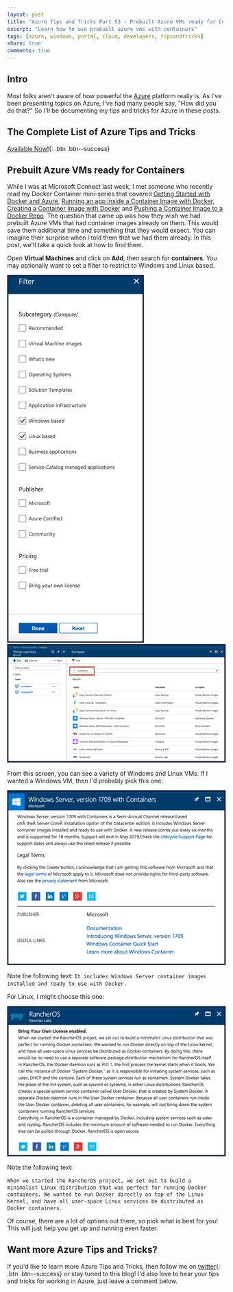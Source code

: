 ```yaml
---
layout: post
title: "Azure Tips and Tricks Part 53 - Prebuilt Azure VMs ready for Containers"
excerpt: "Learn how to use prebuilt azure vms with containers"
tags: [azure, windows, portal, cloud, developers, tipsandtricks]
share: true
comments: true
---
```


## Intro

Most folks aren't aware of how powerful the [Azure](http://www.azure.com) platform really is. As I've been presenting topics on Azure, I've had many people say, "How did you do that?" So I'll be documenting my tips and tricks for Azure in these posts.

## The Complete List of Azure Tips and Tricks

[Available Now!](https://michaelcrump.net/azure-tips-and-tricks-complete-list/){: .btn .btn--success} 

## Prebuilt Azure VMs ready for Containers

While I was at Microsoft Connect last week, I met someone who recently read my Docker Container mini-series that covered [Getting Started with Docker and Azure](http://www.michaelcrump.net/azure-tips-and-tricks45/), [Running an app inside a Container Image with Docker](http://www.michaelcrump.net/azure-tips-and-tricks46/), [Creating a Container Image with Docker](http://www.michaelcrump.net/azure-tips-and-tricks47/) and [Pushing a Container Image to a Docker Repo](http://www.michaelcrump.net/azure-tips-and-tricks48/). The question that came up was how they wish we had prebuilt Azure VMs that had container images already on them. This would save them additional time and something that they would expect. You can imagine their surprise when I told them that we had them already. In this post, we'll take a quick look at how to find them. 

Open **Virtual Machines** and click on **Add**, then search for **containers**. You may optionally want to set a filter to restrict to Windows and Linux based. 

<img style="border:3px solid #021a40" src="/files/vmcontainer2.png">

<img style="border:3px solid #021a40" src="/files/vmcontainer1.png">

From this screen, you can see a variety of Windows and Linux VMs. If I wanted a Windows VM, then I'd probably pick this one: 

<img style="border:3px solid #021a40" src="/files/vmcontainer3.png">

Note the following text: `It includes Windows Server container images installed and ready to use with Docker.`

For Linux, I might choose this one:

<img style="border:3px solid #021a40" src="/files/vmcontainer4.png">

Note the following text: 

```text
When we started the RancherOS project, we set out to build a minimalist Linux distribution that was perfect for running Docker containers. We wanted to run Docker directly on top of the Linux Kernel, and have all user-space Linux services be distributed as Docker containers. 
```

Of course, there are a lot of options out there, so pick what is best for you! This will just help you get up and running even faster.

## Want more Azure Tips and Tricks?

If you'd like to learn more Azure Tips and Tricks, then follow me on [twitter](http://twitter.com/mbcrump){: .btn .btn--success} or stay tuned to this blog! I'd also love to hear your tips and tricks for working in Azure, just leave a comment below. 